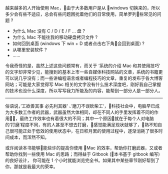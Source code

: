 越来越多的人开始使用 Mac，由于大多数用户是从 windows 切换来的，所以多少会有些不适应，总会有些问题困扰着他们的日常使用，简单罗列些常见的问题 ?
* 为什么 Mac 没有 C / D / E / F ... 盘 ?
* 为什么 Mac 不能往我的移动硬盘拷贝文件 ?
* 如何回到桌面 (windows 下 win + D 或者点击右下角会回到桌面) ?
* 从哪里安装软件 ?
* ......

令我奇怪的是，虽然上述这些问题常有，而关于 ‘系统的介绍 Mac 和其使用技巧’ 的文字却非常少见，能搜到的基本上市一些自媒体科技网站的文章，系统的书籍更可以说几乎没有；而一些讲编程语言或者编程技巧的文章，重复的发布于各大博客网站；可能是大家觉得写 Mac 相关的文字没有什么技术深度吧，刚好我自己掌握的技术也没什么深度，所以写写我力所能及的内容，能帮到一部分人是一部分人。    

---

俗语说，’工欲善其事 必先利其器‘ 、’磨刀不误砍柴工‘，科技社会中，电脑早已成为大多数工作者的武器，武器虽然大体相同，却在不同人的手里发挥着不同的作用，最终工作效率也有着很大的不同；其中一个原因就在于每个人对电脑的‘打磨’程度不同，有的人甚至不想去打磨，感觉能满足现状就够了，熟不知自己很可能正处于低效的使用状态中，在日积月累的使用过程中，逐渐消耗了很多时间成本，而浑然不知。

或许阅读本书能够能些许的提高你使用 Mac 的效率，帮助你打磨武器，又或者帮助你找到一些使用 Mac 的思路；而得益于 Gitbook (本书基于 gitbook 编写) 的良好设计， 你可能在 1 个小时就能浏览完全书。如果其中某些章节刚好帮到了你，那就是我最大的荣幸。